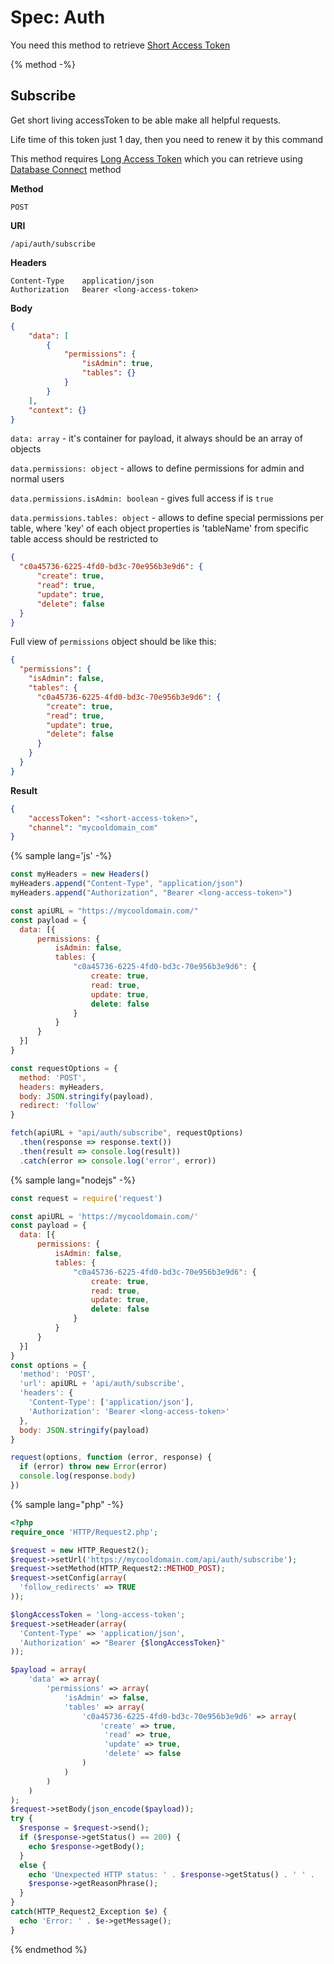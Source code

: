 # Spec: Auth

You need this method to retrieve [Short Access Token](../GLOSSARY.md#short-access-token)

{% method -%}
## Subscribe

Get short living accessToken to be able make all helpful requests.

Life time of this token just 1 day, then you need to renew it by this command

This method requires [Long Access Token](../GLOSSARY.md#long-access-token) which you can retrieve using
[Database Connect](database.md#connect) method

**Method**

    POST

**URI**

    /api/auth/subscribe

**Headers**

    Content-Type	application/json
    Authorization   Bearer <long-access-token>

**Body**
```json
{
    "data": [
        {
            "permissions": {
                "isAdmin": true,
                "tables": {}
            }
        }
    ],
    "context": {}
}
```

`data: array` - it's container for payload, it always should be an array of objects

`data.permissions: object` - allows to define permissions for admin and normal users

`data.permissions.isAdmin: boolean` - gives full access if is `true`

`data.permissions.tables: object` - allows to define special permissions per table, where
'key' of each object properties is 'tableName' from specific table access should be restricted to

```json
{
  "c0a45736-6225-4fd0-bd3c-70e956b3e9d6": {
      "create": true,
      "read": true,
      "update": true,
      "delete": false
  }
}
```

Full view of `permissions` object should be like this:
```json
{
  "permissions": {
    "isAdmin": false,
    "tables": {
      "c0a45736-6225-4fd0-bd3c-70e956b3e9d6": {
        "create": true,
        "read": true,
        "update": true,
        "delete": false
      }
    }
  }
}
```

**Result**
```json
{
    "accessToken": "<short-access-token>",
    "channel": "mycooldomain_com"
}
```

{% sample lang='js' -%}
```javascript
const myHeaders = new Headers()
myHeaders.append("Content-Type", "application/json")
myHeaders.append("Authorization", "Bearer <long-access-token>")

const apiURL = "https://mycooldomain.com/"
const payload = {
  data: [{
      permissions: {
          isAdmin: false,
          tables: {
              "c0a45736-6225-4fd0-bd3c-70e956b3e9d6": {
                  create: true,
                  read: true,
                  update: true,
                  delete: false
              }
          }
      }
  }]
}

const requestOptions = {
  method: 'POST',
  headers: myHeaders,
  body: JSON.stringify(payload),
  redirect: 'follow'
}

fetch(apiURL + "api/auth/subscribe", requestOptions)
  .then(response => response.text())
  .then(result => console.log(result))
  .catch(error => console.log('error', error))
```

{% sample lang="nodejs" -%}
```javascript
const request = require('request')

const apiURL = 'https://mycooldomain.com/'
const payload = {
  data: [{
      permissions: {
          isAdmin: false,
          tables: {
              "c0a45736-6225-4fd0-bd3c-70e956b3e9d6": {
                  create: true,
                  read: true,
                  update: true,
                  delete: false
              }
          }
      }
  }]
}
const options = {
  'method': 'POST',
  'url': apiURL + 'api/auth/subscribe',
  'headers': {
    'Content-Type': ['application/json'],
    'Authorization': 'Bearer <long-access-token>'
  },
  body: JSON.stringify(payload)
}

request(options, function (error, response) {
  if (error) throw new Error(error)
  console.log(response.body)
})
```

{% sample lang="php" -%}
```php
<?php
require_once 'HTTP/Request2.php';

$request = new HTTP_Request2();
$request->setUrl('https://mycooldomain.com/api/auth/subscribe');
$request->setMethod(HTTP_Request2::METHOD_POST);
$request->setConfig(array(
  'follow_redirects' => TRUE
));

$longAccessToken = 'long-access-token';
$request->setHeader(array(
  'Content-Type' => 'application/json',
  'Authorization' => "Bearer {$longAccessToken}"
));

$payload = array(
    'data' => array(
        'permissions' => array(
            'isAdmin' => false,
            'tables' => array(
                'c0a45736-6225-4fd0-bd3c-70e956b3e9d6' => array(
                    'create' => true,
                     'read' => true,
                     'update' => true,
                     'delete' => false
                )
            )
        )
    )
);
$request->setBody(json_encode($payload));
try {
  $response = $request->send();
  if ($response->getStatus() == 200) {
    echo $response->getBody();
  }
  else {
    echo 'Unexpected HTTP status: ' . $response->getStatus() . ' ' .
    $response->getReasonPhrase();
  }
}
catch(HTTP_Request2_Exception $e) {
  echo 'Error: ' . $e->getMessage();
}
```
{% endmethod %}

<br/>
<br/>
<br/>

